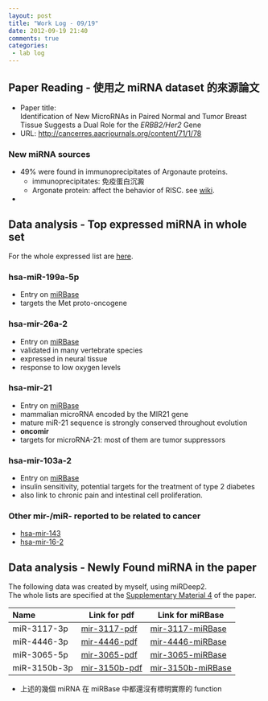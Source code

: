 ```yaml
---
layout: post
title: "Work Log - 09/19"
date: 2012-09-19 21:40
comments: true
categories: 
 - lab log
---
```



## Paper Reading - 使用之 miRNA dataset 的來源論文
* Paper title:   
Identification of New MicroRNAs in Paired Normal and Tumor Breast Tissue Suggests a Dual Role for the *ERBB2/Her2* Gene
* URL: <http://cancerres.aacrjournals.org/content/71/1/78>

<!-- more -->
### New miRNA sources
* 49% were found in immunoprecipitates of Argonaute proteins.
    * immunoprecipitates: 免疫蛋白沉澱
    * Argonate protein: affect the behavior of RISC. see [wiki][Arg-wiki].
*     
    
[Arg-wiki]: http://en.wikipedia.org/wiki/Argonaute


## Data analysis - Top expressed miRNA in whole set

For the whole expressed list are [here][result-expression].

### hsa-miR-199a-5p
* Entry on [miRBase][hsa-miR-199a-5p]
* targets the Met proto-oncogene

### hsa-mir-26a-2
* Entry on [miRBase][hsa-mir-26a-2]
* validated in many vertebrate species
* expressed in neural tissue
* response to low oxygen levels

### hsa-mir-21
* Entry on [miRBase][hsa-mir-21]
* mammalian microRNA encoded by the MIR21 gene
* mature miR-21 sequence is strongly conserved throughout evolution
* **oncomir**
* targets for microRNA-21: most of them are tumor suppressors

### hsa-mir-103a-2
* Entry on [miRBase][hsa-mir-103a-2]
* insulin sensitivity, potential targets for the treatment of type 2 diabetes
* also link to chronic pain and intestinal cell proliferation.

### Other mir-/miR- reported to be related to cancer
* [hsa-mir-143](http://www.mirbase.org/cgi-bin/mirna_entry.pl?acc=MI0000459)
* [hsa-mir-16-2](http://www.mirbase.org/cgi-bin/mirna_entry.pl?acc=MI0000115)

[result-expression]: http://liang.ntuphoto.tw/lab-data/0919-result/expression_19_09_2012_t_23_37_53.html
[hsa-miR-199a-5p]: http://www.mirbase.org/cgi-bin/mirna_entry.pl?acc=MI0000242
[hsa-mir-26a-2]: http://www.mirbase.org/cgi-bin/mirna_entry.pl?acc=MI0000750
[hsa-mir-21]: http://www.mirbase.org/cgi-bin/mirna_entry.pl?acc=MI0000077
[hsa-mir-103a-2]: http://www.mirbase.org/cgi-bin/mirna_entry.pl?acc=MI0000108

## Data analysis - Newly Found miRNA in the paper

The following data was created by myself, using miRDeep2.  
The whole lists are specified at the [Supplementary Material 4][S4] of the paper.

[S4]: http://cancerres.aacrjournals.org/content/suppl/2010/12/27/71.1.78.DC1/smaterials_4.xls

|  Name       | Link for pdf   | Link for miRBase    
|:------------|----------------|-------------------- 
| miR-3117-3p | [mir-3117-pdf] | [mir-3117-miRBase]  
| miR-4446-3p | [mir-4446-pdf] | [mir-4446-miRBase]    
| miR-3065-5p | [mir-3065-pdf] | [mir-3065-miRBase]  
| miR-3150b-3p | [mir-3150b-pdf] | [mir-3150b-miRBase]  

* 上述的幾個 miRNA 在 miRBase 中都還沒有標明實際的 function

[mir-3117-pdf]: http://liang.ntuphoto.tw/lab-data/0919-result/pdfs_19_09_2012_t_23_37_53/hsa-mir-3117.pdf
[mir-3117-miRBase]: http://www.mirbase.org/cgi-bin/mirna_entry.pl?acc=MI0014130

[mir-4446-pdf]: http://liang.ntuphoto.tw/lab-data/0919-result/pdfs_19_09_2012_t_23_37_53/hsa-mir-4446.pdf
[mir-4446-miRBase]: http://www.mirbase.org/cgi-bin/mirna_entry.pl?acc=MI0016789

[mir-3065-pdf]: http://liang.ntuphoto.tw/lab-data/0919-result/pdfs_19_09_2012_t_23_37_53/hsa-mir-3065.pdf
[mir-3065-miRBase]: http://www.mirbase.org/cgi-bin/mirna_entry.pl?acc=MI0014228

[mir-3150b-pdf]: http://liang.ntuphoto.tw/lab-data/0919-result/pdfs_19_09_2012_t_23_37_53/hsa-mir-3150b.pdf
[mir-3150b-miRBase]: http://www.mirbase.org/cgi-bin/mirna_entry.pl?acc=MI0016426

